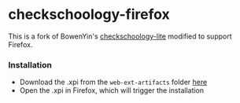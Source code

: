 # checkschoology-firefox

This is a fork of BowenYin's [checkschoology-lite](https://github.com/BowenYin/checkschoology-lite) modified to support Firefox.

### Installation

- Download the .xpi from the `web-ext-artifacts` folder [here](https://github.com/ng8165/checkschoology-firefox/raw/master/web-ext-artifacts/6ca1687cd25841c08ddd-1.1.0.xpi)
- Open the .xpi in Firefox, which will trigger the installation
